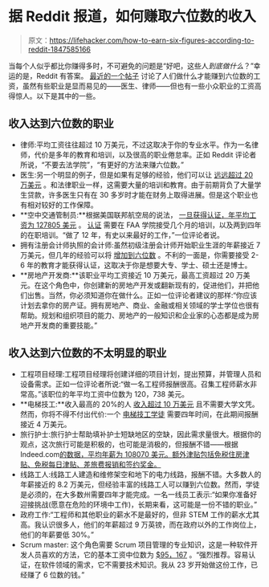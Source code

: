 # 据 Reddit 报道，如何赚取六位数的收入

> 原文：<https://lifehacker.com/how-to-earn-six-figures-according-to-reddit-1847585166>

当每个人似乎都比你赚得多时，不可避免的问题是“好吧，这些人*到底做什么*？”幸运的是，Reddit 有答案。 [最近的一个帖子](https://www.reddit.com/r/financialindependence/comments/p3c6us/what_do_you_do_that_you_earn_six_figures/) 讨论了人们做什么才能赚到六位数的工资，虽然有些职业是显而易见的——医生、律师——但也有一些小众职业的工资高得惊人。以下是其中的一些。



## 收入达到六位数的职业

*   律师:平均工资往往超过 10 万美元，不过这取决于你的专业水平。作为一名律师，代价是多年的教育和培训，以及很高的职业倦怠率。正如 Reddit 评论者所说，“不要去法学院”，“有更好的方法来赚六位数。”
*   医生:另一个明显的例子，但是如果有足够的经验，他们可以让 [远远超过 20 万美元](https://money.usnews.com/careers/best-jobs/physician/salary) 。和法律职业一样，这需要大量的培训和教育。由于前期背负了大量学生贷款，许多医生只有在 30 多岁时才能在财务上取得进展。但是这个职业也有相对较好的工作保障。
*   **空中交通管制员:**根据美国联邦航空局的说法， [一旦获得认证，年平均工资为 127805 美元](https://www.faa.gov/jobs/career_fields/aviation_careers/) 。 [认证](https://www.howtobecome.com/how-to-become-an-air-traffic-controller) 需要在 FAA 学院接受几个月的培训，以及两到四年的在职培训。“做了 12 年，有史以来最好的工作，”一位评论者说。
*   拥有注册会计师执照的会计师:虽然初级注册会计师开始职业生涯的年薪接近 7 万美元，但几年的经验可以将 [增加到六位数](https://www.accountingtoday.com/opinion/how-much-do-accountants-and-cpas-really-earn) 。不利的一面是，你需要接受 2-6 年的教育才能获得认证，这取决于你是想要大专、学士、硕士还是博士。
*   **房地产开发商:**该职业平均工资接近 10 万美元，最高工资超过 20 万美元。在这个角色中，你创建新的房地产开发或翻新现有的，促进他们，并把他们出售。当然，你必须知道你在做什么。正如一位评论者建议的那样:“你应该计划去拿你的房产证。拥有房地产、商业、金融或相关领域的学士学位也很有帮助。规划和组织项目的能力、房地产的一般知识和企业家的心态都是成为房地产开发商的重要技能。”

## 收入达到六位数的不太明显的职业

*   工程项目经理:工程项目经理将创建详细的项目计划，提出预算，并管理人员和设备需求。正如一位评论者所说:“做一名工程师报酬很高。召集工程师薪水非常高。”该职位的年平均工资中位数为 120，738 美元。
*   **电梯技工:**收入最高的 20%的人 [收入超过 10 万美元](https://www.careerexplorer.com/careers/elevator-mechanic/salary/) 且不需要大学文凭。然而，你将不得不付出代价:一个 [电梯技工学徒](https://learn.org/articles/Elevator_Technician_5_Steps_to_Becoming_an_Elevator_Technician.html) 需要四年时间，在此期间报酬接近 4 万美元。
*   旅行护士:旅行护士帮助填补护士短缺地区的空缺，因此需求量很大。根据你的观点，这次旅行可能是积极的，也可能是消极的，但报酬不错——根据 Indeed.com[的数据，平均年薪为 108070 美元。额外津贴包括免税住房津贴、免税每日津贴、差旅费报销和签约奖金。](https://www.indeed.com/career/travel-nurse/salaries)
*   线路工人:线路工人建造和维修架空和地下的电力线路，报酬不错。大多数人的年薪接近的 8.2 万美元，但经验丰富的线路工人可以赚到六位数。然而，学徒是必须的，在大多数州需要四年才能完成。一名一线员工表示:“如果你准备好迎接挑战(愿意在危险的环境中工作)，长期来看，这可能是一份不错的职业。”
*   政府工作:“工程师和其他职业的薪水不是最好的，但非 STEM 工作的薪水尤其高。我认识很多人，他们的年薪超过 9 万英镑，而在政府以外的工作岗位上，他们的年薪要低 30%。”
*   Scrum master: 这个角色需要 Scrum 项目管理的专业知识，这是一种软件开发人员喜欢的方法，它的基本工资中位数为 [$95，167](https://www.marketwatch.com/story/what-is-a-scrum-master----and-why-is-it-one-of-the-25-best-paying-jobs-in-america-2017-03-08) 。“强烈推荐。容易认证，在软件领域的需求，它不需要技术知识。我从 23 岁开始做这份工作，已经赚了 6 位数的钱。”